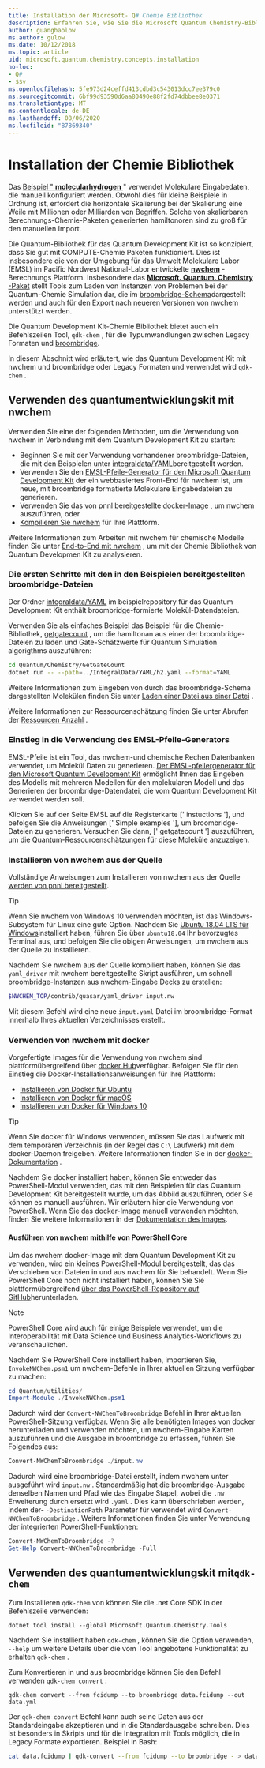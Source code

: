 ```yaml
---
title: Installation der Microsoft- Q# Chemie Bibliothek
description: Erfahren Sie, wie Sie die Microsoft Quantum Chemistry-Bibliothek installieren und mit der nwchem-Berechnungs-Chemie-Plattform verwenden.
author: guanghaolow
ms.author: gulow
ms.date: 10/12/2018
ms.topic: article
uid: microsoft.quantum.chemistry.concepts.installation
no-loc:
- Q#
- $$v
ms.openlocfilehash: 5fe973d24ceffd413cdbd3c543013dcc7ee379c0
ms.sourcegitcommit: 6bf99d93590d6aa80490e88f2fd74dbbee8e0371
ms.translationtype: MT
ms.contentlocale: de-DE
ms.lasthandoff: 08/06/2020
ms.locfileid: "87869340"
---
```

# <a name="chemistry-library-installation"></a>Installation der Chemie Bibliothek

Das [Beispiel " **molecularhydrogen** ](https://github.com/microsoft/Quantum/tree/master/samples/chemistry/MolecularHydrogen) " verwendet Molekulare Eingabedaten, die manuell konfiguriert werden.
Obwohl dies für kleine Beispiele in Ordnung ist, erfordert die horizontale Skalierung bei der Skalierung eine Weile mit Millionen oder Milliarden von Begriffen.
Solche von skalierbaren Berechnungs-Chemie-Paketen generierten hamiltonoren sind zu groß für den manuellen Import.

Die Quantum-Bibliothek für das Quantum Development Kit ist so konzipiert, dass Sie gut mit COMPUTE-Chemie Paketen funktioniert. Dies ist insbesondere die von der Umgebung für das Umwelt Molekulare Labor (EMSL) im Pacific Nordwest National-Labor entwickelte [**nwchem**](http://www.nwchem-sw.org/) -Berechnungs Plattform.
Insbesondere das [ **Microsoft. Quantum. Chemistry** -Paket](https://www.nuget.org/packages/Microsoft.Quantum.Chemistry) stellt Tools zum Laden von Instanzen von Problemen bei der Quantum-Chemie Simulation dar, die im [broombridge-Schema](xref:microsoft.quantum.libraries.chemistry.schema.broombridge)dargestellt werden und auch für den Export nach neueren Versionen von nwchem unterstützt werden.

Die Quantum Development Kit-Chemie Bibliothek bietet auch ein Befehlszeilen Tool, `qdk-chem` , für die Typumwandlungen zwischen Legacy Formaten und [broombridge](xref:microsoft.quantum.libraries.chemistry.schema.broombridge).

In diesem Abschnitt wird erläutert, wie das Quantum Development Kit mit nwchem und broombridge oder Legacy Formaten und verwendet wird `qdk-chem` .

## <a name="using-the-quantum-development-kit-with-nwchem"></a>Verwenden des quantumentwicklungskit mit nwchem

Verwenden Sie eine der folgenden Methoden, um die Verwendung von nwchem in Verbindung mit dem Quantum Development Kit zu starten:

- Beginnen Sie mit der Verwendung vorhandener broombridge-Dateien, die mit den Beispielen unter [integraldata/YAML](https://github.com/microsoft/Quantum/tree/master/samples/chemistry/IntegralData/YAML)bereitgestellt werden.
- Verwenden Sie den [EMSL-Pfeile-Generator für den Microsoft Quantum Development Kit](https://arrows.emsl.pnnl.gov/api/qsharp_chem) der ein webbasiertes Front-End für nwchem ist, um neue, mit broombridge formatierte Molekulare Eingabedateien zu generieren.  
- Verwenden Sie das von pnnl bereitgestellte [docker-Image](https://hub.docker.com/r/nwchemorg/nwchem-qc/) , um nwchem auszuführen, oder
- [Kompilieren Sie nwchem](http://www.nwchem-sw.org/index.php/Compiling_NWChem) für Ihre Plattform.

Weitere Informationen zum Arbeiten mit nwchem für chemische Modelle finden Sie unter [End-to-End mit nwchem](xref:microsoft.quantum.chemistry.examples.endtoend) , um mit der Chemie Bibliothek von Quantum Developmen Kit zu analysieren.

### <a name="getting-started-using-broombridge-files-provided-with-the-samples"></a>Die ersten Schritte mit den in den Beispielen bereitgestellten broombridge-Dateien

Der Ordner [integraldata/YAML](https://github.com/microsoft/Quantum/tree/master/samples/chemistry/IntegralData/YAML) im beispielrepository für das Quantum Development Kit enthält broombridge-formierte Molekül-Datendateien.  

Verwenden Sie als einfaches Beispiel das Beispiel für die Chemie-Bibliothek, [getgatecount](https://github.com/microsoft/Quantum/tree/master/samples/chemistry/GetGateCount) , um die hamiltonan aus einer der broombridge-Dateien zu laden und Gate-Schätzwerte für Quantum Simulation algorigthms auszuführen:

```bash
cd Quantum/Chemistry/GetGateCount
dotnet run -- --path=../IntegralData/YAML/h2.yaml --format=YAML
```

Weitere Informationen zum Eingeben von durch das broombridge-Schema dargestellten Molekülen finden Sie unter [Laden einer Datei aus einer Datei](xref:microsoft.quantum.chemistry.examples.loadhamiltonian) .  

Weitere Informationen zur Ressourcenschätzung finden Sie unter Abrufen der [Ressourcen Anzahl](xref:microsoft.quantum.chemistry.examples.resourcecounts) .  

### <a name="getting-started-using-the-emsl-arrows-builder"></a>Einstieg in die Verwendung des EMSL-Pfeile-Generators

EMSL-Pfeile ist ein Tool, das nwchem-und chemische Rechen Datenbanken verwendet, um Molekül Daten zu generieren.  [Der EMSL-pfeilergenerator für den Microsoft Quantum Development Kit](https://arrows.emsl.pnnl.gov/api/qsharp_chem) ermöglicht Ihnen das Eingeben des Modells mit mehreren Modellen für den molekularen Modell und das Generieren der broombridge-Datendatei, die vom Quantum Development Kit verwendet werden soll.  

Klicken Sie auf der Seite EMSL auf die Registerkarte [' instuctions '], und befolgen Sie die Anweisungen [' Simple examples '], um broombridge-Dateien zu generieren.  Versuchen Sie dann, [' getgatecount '] auszuführen, um die Quantum-Ressourcenschätzungen für diese Moleküle anzuzeigen.

### <a name="installing-nwchem-from-source"></a>Installieren von nwchem aus der Quelle

Vollständige Anweisungen zum Installieren von nwchem aus der Quelle [werden von pnnl bereitgestellt](http://www.nwchem-sw.org/index.php/Compiling_NWChem).

> [!TIP]
> Wenn Sie nwchem von Windows 10 verwenden möchten, ist das Windows-Subsystem für Linux eine gute Option.
> Nachdem Sie [Ubuntu 18,04 LTS für Windows](https://www.microsoft.com/en-us/p/ubuntu-1804-lts/9n9tngvndl3q#activetab=pivot:overviewtab)installiert haben, führen Sie über `ubuntu18.04` Ihr bevorzugtes Terminal aus, und befolgen Sie die obigen Anweisungen, um nwchem aus der Quelle zu installieren.

Nachdem Sie nwchem aus der Quelle kompiliert haben, können Sie das `yaml_driver` mit nwchem bereitgestellte Skript ausführen, um schnell broombridge-Instanzen aus nwchem-Eingabe Decks zu erstellen:

```bash
$NWCHEM_TOP/contrib/quasar/yaml_driver input.nw
```

Mit diesem Befehl wird eine neue `input.yaml` Datei im broombridge-Format innerhalb Ihres aktuellen Verzeichnisses erstellt.

### <a name="using-nwchem-with-docker"></a>Verwenden von nwchem mit docker

Vorgefertigte Images für die Verwendung von nwchem sind plattformübergreifend über [docker Hub](https://hub.docker.com)verfügbar.
Befolgen Sie für den Einstieg die Docker-Installationsanweisungen für Ihre Plattform:

- [Installieren von Docker für Ubuntu](https://docs.docker.com/install/linux/docker-ce/ubuntu/)
- [Installieren von Docker für macOS](https://docs.docker.com/docker-for-mac/install/)
- [Installieren von Docker für Windows 10](https://docs.docker.com/docker-for-windows/install/)

> [!TIP]
> Wenn Sie docker für Windows verwenden, müssen Sie das Laufwerk mit dem temporären Verzeichnis (in der Regel das `C:\` Laufwerk) mit dem docker-Daemon freigeben. Weitere Informationen finden Sie in der [docker-Dokumentation](https://docs.docker.com/docker-for-windows/#shared-drives) .

Nachdem Sie docker installiert haben, können Sie entweder das PowerShell-Modul verwenden, das mit den Beispielen für das Quantum Development Kit bereitgestellt wurde, um das Abbild auszuführen, oder Sie können es manuell ausführen.
Wir erläutern hier die Verwendung von PowerShell. Wenn Sie das docker-Image manuell verwenden möchten, finden Sie weitere Informationen in der [Dokumentation des Images](https://hub.docker.com/r/nwchemorg/nwchem-qc/).

#### <a name="running-nwchem-through-powershell-core"></a>Ausführen von nwchem mithilfe von PowerShell Core

Um das nwchem docker-Image mit dem Quantum Development Kit zu verwenden, wird ein kleines PowerShell-Modul bereitgestellt, das das Verschieben von Dateien in und aus nwchem für Sie behandelt.
Wenn Sie PowerShell Core noch nicht installiert haben, können Sie Sie plattformübergreifend [über das PowerShell-Repository auf GitHub](https://github.com/PowerShell/PowerShell#get-powershell)herunterladen.

> [!NOTE]
> PowerShell Core wird auch für einige Beispiele verwendet, um die Interoperabilität mit Data Science und Business Analytics-Workflows zu veranschaulichen.

Nachdem Sie PowerShell Core installiert haben, importieren Sie, `InvokeNWChem.psm1` um nwchem-Befehle in Ihrer aktuellen Sitzung verfügbar zu machen:

```powershell
cd Quantum/utilities/
Import-Module ./InvokeNWChem.psm1
```

Dadurch wird der `Convert-NWChemToBroombridge` Befehl in Ihrer aktuellen PowerShell-Sitzung verfügbar.
Wenn Sie alle benötigten Images von docker herunterladen und verwenden möchten, um nwchem-Eingabe Karten auszuführen und die Ausgabe in broombridge zu erfassen, führen Sie Folgendes aus:

```powershell
Convert-NWChemToBroombridge ./input.nw
```

Dadurch wird eine broombridge-Datei erstellt, indem nwchem unter ausgeführt wird `input.nw` .
Standardmäßig hat die broombridge-Ausgabe denselben Namen und Pfad wie das Eingabe Stapel, wobei die `.nw` Erweiterung durch ersetzt wird `.yaml` .
Dies kann überschrieben werden, indem der- `-DestinationPath` Parameter für verwendet wird `Convert-NWChemToBroombridge` .
Weitere Informationen finden Sie unter Verwendung der integrierten PowerShell-Funktionen:

```powershell
Convert-NWChemToBroombridge -?
Get-Help Convert-NWChemToBroombridge -Full
```

## <a name="using-the-quantum-development-kit-with-qdk-chem"></a>Verwenden des quantumentwicklungskit mit`qdk-chem`

Zum Installieren `qdk-chem` von können Sie die .net Core SDK in der Befehlszeile verwenden:

```dotnetcli
dotnet tool install --global Microsoft.Quantum.Chemistry.Tools
```

Nachdem Sie installiert haben `qdk-chem` , können Sie die Option verwenden, `--help` um weitere Details über die vom Tool angebotene Funktionalität zu erhalten `qdk-chem` .

Zum Konvertieren in und aus broombridge können Sie den Befehl verwenden `qdk-chem convert` :

```
qdk-chem convert --from fcidump --to broombridge data.fcidump --out data.yml
```

Der `qdk-chem convert` Befehl kann auch seine Daten aus der Standardeingabe akzeptieren und in die Standardausgabe schreiben. Dies ist besonders in Skripts und für die Integration mit Tools möglich, die in Legacy Formate exportieren.
Beispiel in Bash:

```bash
cat data.fcidump | qdk-convert --from fcidump --to broombridge - > data.yml
```
